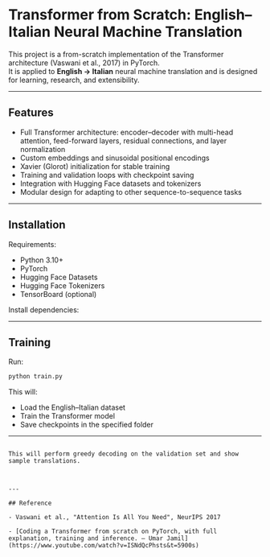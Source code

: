 # Transformer from Scratch: English–Italian Neural Machine Translation

This project is a from-scratch implementation of the Transformer architecture (Vaswani et al., 2017) in PyTorch.  
It is applied to **English → Italian** neural machine translation and is designed for learning, research, and extensibility.

---

## Features

- Full Transformer architecture: encoder–decoder with multi-head attention, feed-forward layers, residual connections, and layer normalization
- Custom embeddings and sinusoidal positional encodings
- Xavier (Glorot) initialization for stable training
- Training and validation loops with checkpoint saving
- Integration with Hugging Face datasets and tokenizers
- Modular design for adapting to other sequence-to-sequence tasks

---

## Installation

Requirements:
- Python 3.10+
- PyTorch
- Hugging Face Datasets
- Hugging Face Tokenizers
- TensorBoard (optional)

Install dependencies:


---

## Training

Run:

```bash
python train.py
```

This will:
- Load the English–Italian dataset
- Train the Transformer model
- Save checkpoints in the specified folder

---

```

This will perform greedy decoding on the validation set and show sample translations.



---

## Reference

- Vaswani et al., "Attention Is All You Need", NeurIPS 2017

- [Coding a Transformer from scratch on PyTorch, with full explanation, training and inference. – Umar Jamil](https://www.youtube.com/watch?v=ISNdQcPhsts&t=5900s)
